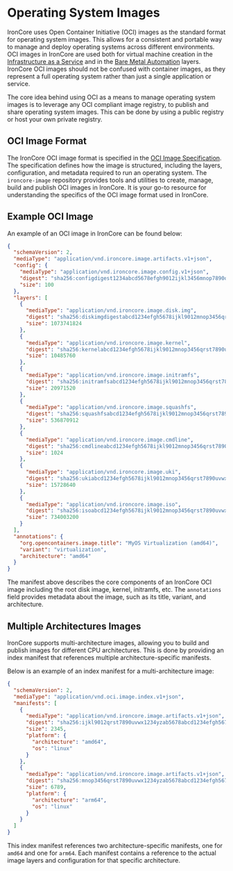 # Operating System Images

IronCore uses Open Container Initiative (OCI) images as the standard format for operating system images. This allows 
for a consistent and portable way to manage and deploy operating systems across different environments. OCI images in
IronCore are used both for virtual machine creation in the [Infrastructure as a Service](/iaas/getting-started) and in the
[Bare Metal Automation](/baremetal/) layers. IronCore OCI images should not be confused with container images,
as they represent a full operating system rather than just a single application or service.

The core idea behind using OCI as a means to manage operating system images is to leverage any OCI compliant image registry,
to publish and share operating system images. This can be done by using a public registry or host your own private registry.

## OCI Image Format

The IronCore OCI image format is specified in the [OCI Image Specification](https://github.com/ironcore-dev/ironcore-image/blob/main/OCI-SPEC.md).
The specification defines how the image is structured, including the layers, configuration, and metadata required to 
run an operating system. The `ironcore-image` repository provides tools and utilities to create, manage, build and publish
OCI images in IronCore. It is your go-to resource for understanding the specifics of the OCI image format used in IronCore.

## Example OCI Image

An example of an OCI image in IronCore can be found below:

```json
{
  "schemaVersion": 2,
  "mediaType": "application/vnd.ironcore.image.artifacts.v1+json",
  "config": {
    "mediaType": "application/vnd.ironcore.image.config.v1+json",
    "digest": "sha256:configdigest1234abcd5678efgh9012ijkl3456mnop7890qrst",
    "size": 100
  },
  "layers": [
    {
      "mediaType": "application/vnd.ironcore.image.disk.img",
      "digest": "sha256:diskimgdigestabcd1234efgh5678ijkl9012mnop3456qrst7890",
      "size": 1073741824
    },
    {
      "mediaType": "application/vnd.ironcore.image.kernel",
      "digest": "sha256:kernelabcd1234efgh5678ijkl9012mnop3456qrst7890uvwx1234",
      "size": 10485760
    },
    {
      "mediaType": "application/vnd.ironcore.image.initramfs",
      "digest": "sha256:initramfsabcd1234efgh5678ijkl9012mnop3456qrst7890uvwx1234",
      "size": 20971520
    },
    {
      "mediaType": "application/vnd.ironcore.image.squashfs",
      "digest": "sha256:squashfsabcd1234efgh5678ijkl9012mnop3456qrst7890uvwx1234",
      "size": 536870912
    },
    {
      "mediaType": "application/vnd.ironcore.image.cmdline",
      "digest": "sha256:cmdlineabcd1234efgh5678ijkl9012mnop3456qrst7890uvwx1234",
      "size": 1024
    },
    {
      "mediaType": "application/vnd.ironcore.image.uki",
      "digest": "sha256:ukiabcd1234efgh5678ijkl9012mnop3456qrst7890uvwx1234",
      "size": 15728640
    },
    {
      "mediaType": "application/vnd.ironcore.image.iso",
      "digest": "sha256:isoabcd1234efgh5678ijkl9012mnop3456qrst7890uvwx1234",
      "size": 734003200
    }
  ],
  "annotations": {
    "org.opencontainers.image.title": "MyOS Virtualization (amd64)",
    "variant": "virtualization",
    "architecture": "amd64"
  }
}
```

The manifest above describes the core components of an IronCore OCI image including the root disk image, kernel, initramfs, etc.
The `annotations` field provides metadata about the image, such as its title, variant, and architecture. 

## Multiple Architectures Images

IronCore supports multi-architecture images, allowing you to build and publish images for different CPU architectures.
This is done by providing an index manifest that references multiple architecture-specific manifests.

Below is an example of an index manifest for a multi-architecture image:

```json
{
  "schemaVersion": 2,
  "mediaType": "application/vnd.oci.image.index.v1+json",
  "manifests": [
    {
      "mediaType": "application/vnd.ironcore.image.artifacts.v1+json",
      "digest": "sha256:ijkl9012qrst7890uvwx1234yzab5678abcd1234efgh5678mnop3456",
      "size": 2345,
      "platform": {
        "architecture": "amd64",
        "os": "linux"
      }
    },
    {
      "mediaType": "application/vnd.ironcore.image.artifacts.v1+json",
      "digest": "sha256:mnop3456qrst7890uvwx1234yzab5678abcd1234efgh5678ijkl9012",
      "size": 6789,
      "platform": {
        "architecture": "arm64",
        "os": "linux"
      }
    }
  ]
}
```

This index manifest references two architecture-specific manifests, one for `amd64` and one for `arm64`. Each manifest 
contains a reference to the actual image layers and configuration for that specific architecture. 

